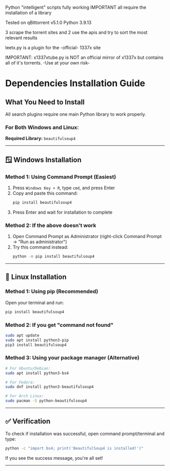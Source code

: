 Python "intelligent" scripts fully working IMPORTANT all require the installation of a library

Tested on qBittorrent v5.1.0 Python 3.9.13

3 scrape the torrent sites and 2 use the apis and try to sort the most relevant results 

leetx.py is a plugin for the -official- 1337x site

IMPORTANT: x1337xtube.py is NOT an official mirror of x1337x but contains all of it's torrents. -Use at your own risk-

# Dependencies Installation Guide

## What You Need to Install

All search plugins require one main Python library to work properly.

### For Both Windows and Linux:

**Required Library:** `beautifulsoup4`

---

## 🪟 Windows Installation

### Method 1: Using Command Prompt (Easiest)
1. Press `Windows Key + R`, type `cmd`, and press Enter
2. Copy and paste this command:
   ```cmd
   pip install beautifulsoup4
   ```
3. Press Enter and wait for installation to complete

### Method 2: If the above doesn't work
1. Open Command Prompt as Administrator (right-click Command Prompt → "Run as administrator")
2. Try this command instead:
   ```cmd
   python -m pip install beautifulsoup4
   ```

---

## 🐧 Linux Installation

### Method 1: Using pip (Recommended)
Open your terminal and run:
```bash
pip install beautifulsoup4
```

### Method 2: If you get "command not found"
```bash
sudo apt update
sudo apt install python3-pip
pip3 install beautifulsoup4
```

### Method 3: Using your package manager (Alternative)
```bash
# For Ubuntu/Debian:
sudo apt install python3-bs4

# For Fedora:
sudo dnf install python3-beautifulsoup4

# For Arch Linux:
sudo pacman -S python-beautifulsoup4
```

---

## ✅ Verification

To check if installation was successful, open command prompt/terminal and type:
```bash
python -c "import bs4; print('BeautifulSoup4 is installed!')"
```

If you see the success message, you're all set!

---
